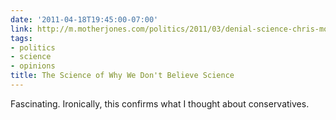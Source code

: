 ```yaml
---
date: '2011-04-18T19:45:00-07:00'
link: http://m.motherjones.com/politics/2011/03/denial-science-chris-mooney
tags:
- politics
- science
- opinions
title: The Science of Why We Don't Believe Science
---
```


Fascinating. Ironically, this confirms what I thought about conservatives.
